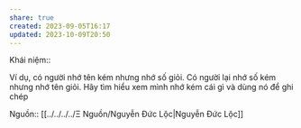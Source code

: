 ```yaml
---
share: true
created: 2023-09-05T16:17
updated: 2023-10-09T20:50
---
```

Khái niệm:: 

Ví dụ, có người nhớ tên kém nhưng nhớ số giỏi. Có người lại nhớ số kém nhưng nhớ tên giỏi. Hãy tìm hiểu xem mình nhớ kém cái gì và dùng nó để ghi chép

Nguồn:: [[../../../../Ξ Nguồn/Nguyễn Đức Lộc|Nguyễn Đức Lộc]] 
